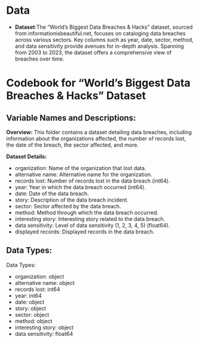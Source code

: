 # Data
-   **Dataset**:The “World’s Biggest Data Breaches & Hacks” dataset, sourced from informationisbeautiful.net, focuses on cataloging data breaches across various sectors. Key columns such as year, date, sector, method, and data sensitivity provide avenues for in-depth analysis. Spanning from 2003 to 2023, the dataset offers a comprehensive view of breaches over time.

# Codebook for “World’s Biggest Data Breaches & Hacks”  Dataset

## Variable Names and Descriptions:

**Overview:**
 This folder contains a dataset detailing data breaches, including information about the organizations affected, the number of records lost, the date of the breach, the sector affected, and more.

**Dataset Details:**
- organization: Name of the organization that lost data.
- alternative name: Alternative name for the organization.
- records lost: Number of records lost in the data breach (int64).
- year: Year in which the data breach occurred (int64).
- date: Date of the data breach.
- story: Description of the data breach incident.
- sector: Sector affected by the data breach.
- method: Method through which the data breach occurred.
- interesting story: Interesting story related to the data breach.
- data sensitivity: Level of data sensitivity (1, 2, 3, 4, 5) (float64).
- displayed records: Displayed records in the data breach.


## Data Types:
Data Types:
- organization: object
- alternative name: object
- records lost: int64
- year: int64
- date: object
- story: object
- sector: object
- method: object
- interesting story: object
- data sensitivity: float64




